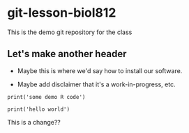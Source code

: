 # git-lesson-biol812
This is the demo git repository for the class

## Let's make another header

* Maybe this is where we'd say how to install our software.

* Maybe add disclaimer that it's a work-in-progress, etc.

```{r}
print('some demo R code')

print('hello world')

```
This is a change??
